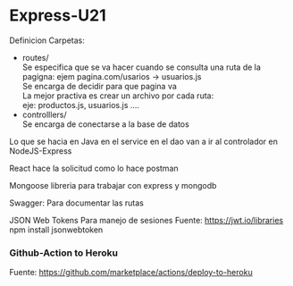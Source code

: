 # Express-U21
Definicion Carpetas:  
- routes/  
      Se especifica que se va hacer cuando se consulta una ruta de la pagigna: ejem pagina.com/usarios -> usuarios.js  
    Se encarga de decidir para que pagina va  
    La mejor practiva es crear un archivo por cada ruta:  
        eje: productos.js, usuarios.js ....  
- controlllers/  
    Se encarga de conectarse a la base de datos  

Lo que se hacia en Java en el service en el dao van a ir al controlador en NodeJS-Express  


React hace la solicitud como lo hace postman
  
Mongoose libreria para trabajar con express y mongodb  
  
Swagger: Para documentar las rutas 
  
  
JSON Web Tokens 
Para manejo de sesiones 
Fuente: https://jwt.io/libraries 
npm install jsonwebtoken 
  

### Github-Action to Heroku

Fuente: https://github.com/marketplace/actions/deploy-to-heroku  
